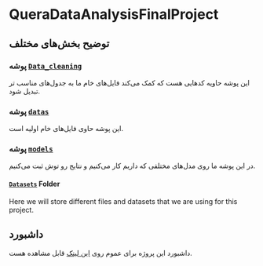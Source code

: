 # QueraDataAnalysisFinalProject

## توضیح بخش‌های مختلف


### پوشه [```Data_cleaning```](/Data_cleaning) 
این پوشه حاویه کدهایی هست که کمک می‌کند فایل‌های خام ما به جدول‌های مناسب تر تبدیل شود.

### پوشه [```datas```](/datas) 
این پوشه حاوی فایل‌های خام اولیه است.

### پوشه [```models```](/models) 
در این پوشه ما روی مدل‌های مختلفی که داریم کار می‌کنیم و نتایج رو توش ثبت می‌کنیم.

#### [```Datasets```](/Datasets) Folder
Here we will store different files and datasets that we are using for this project.

## داشبورد

داشبورد این پروژه برای عموم روی [این لینک](http://103.75.196.219:8505) قابل مشاهده هست.
